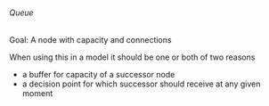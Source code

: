 ###### Queue
Goal: A node with capacity and connections

When using this in a model it should be one or both of two reasons
- a buffer for capacity of a successor node
- a decision point for which successor should receive at any given moment  
